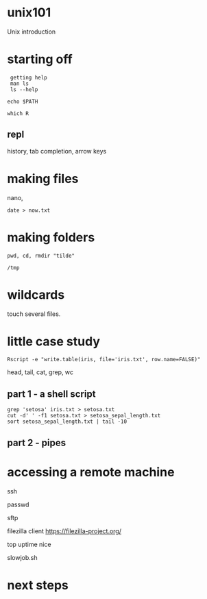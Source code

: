 # unix101
Unix introduction


# starting off

     getting help
	 man ls
	 ls --help

    echo $PATH

    which R

## repl

history, tab completion, arrow keys

# making files

nano, 

    date > now.txt


# making folders

    pwd, cd, rmdir "tilde"
	
	/tmp
	
# wildcards

   touch several files.
   
# little case study

    Rscript -e "write.table(iris, file='iris.txt', row.name=FALSE)"

head, tail, cat, grep, wc

## part 1 - a shell script

    grep 'setosa' iris.txt > setosa.txt
	cut -d' ' -f1 setosa.txt > setosa_sepal_length.txt
	sort setosa_sepal_length.txt | tail -10
	
## part 2 - pipes


# accessing a remote machine



ssh

passwd

sftp

filezilla client https://filezilla-project.org/

top
uptime
nice

slowjob.sh

# next steps


